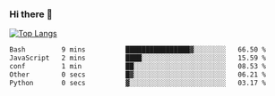 ### Hi there 👋

<!--
**3Xpl0it3r/3Xpl0it3r** is a ✨ _special_ ✨ repository because its `README.md` (this file) appears on your GitHub profile.

Here are some ideas to get you started:

- 🔭 I’m currently working on ...
- 🌱 I’m currently learning ...
- 👯 I’m looking to collaborate on ...
- 🤔 I’m looking for help with ...
- 💬 Ask me about ...
- 📫 How to reach me: ...
- 😄 Pronouns: ...
- ⚡ Fun fact: ...
-->


[![Top Langs](https://github-readme-stats.vercel.app/api/top-langs/?username=3Xpl0it3r&layout=compact)](https://github.com/3Xpl0it3r/3Xpl0it3r)

<!--START_SECTION:waka-->

```txt
Bash         9 mins          ████████████████▓░░░░░░░░   66.50 %
JavaScript   2 mins          ████░░░░░░░░░░░░░░░░░░░░░   15.59 %
conf         1 min           ██░░░░░░░░░░░░░░░░░░░░░░░   08.53 %
Other        0 secs          █▓░░░░░░░░░░░░░░░░░░░░░░░   06.21 %
Python       0 secs          ▓░░░░░░░░░░░░░░░░░░░░░░░░   03.17 %
```

<!--END_SECTION:waka-->

